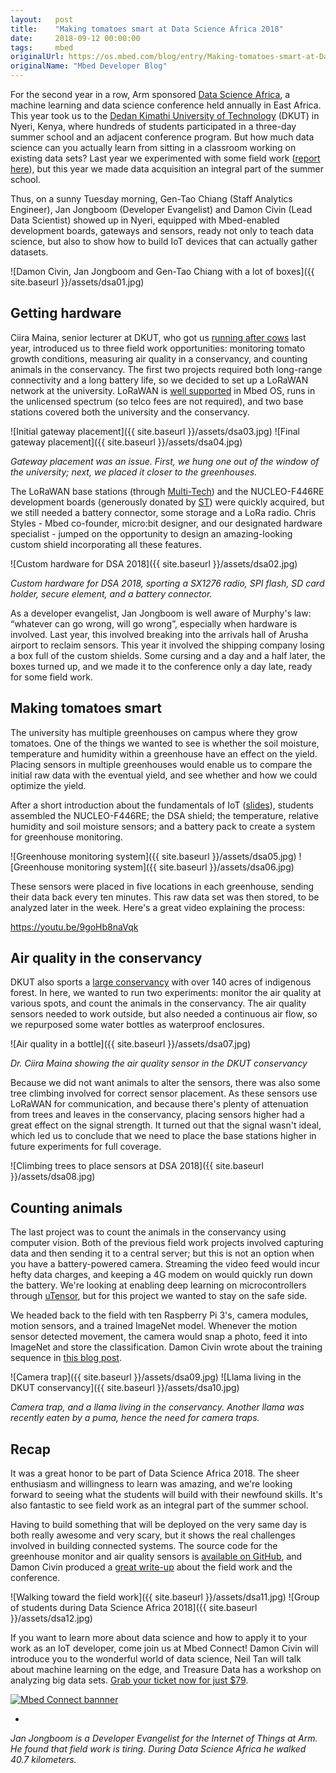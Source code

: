 ```yaml
---
layout:   post
title:    "Making tomatoes smart at Data Science Africa 2018"
date:     2018-09-12 00:00:00
tags:     mbed
originalUrl: https://os.mbed.com/blog/entry/Making-tomatoes-smart-at-Data-Science-Af/
originalName: "Mbed Developer Blog"
---
```


For the second year in a row, Arm sponsored [Data Science Africa](http://www.datascienceafrica.org), a machine learning and data science conference held annually in East Africa. This year took us to the [Dedan Kimathi University of Technology](https://www.dkut.ac.ke) (DKUT) in Nyeri, Kenya, where hundreds of students participated in a three-day summer school and an adjacent conference program. But how much data science can you actually learn from sitting in a classroom working on existing data sets? Last year we experimented with some field work ([report here](https://os.mbed.com/blog/entry/streaming-data-cows-dsa2017/)), but this year we made data acquisition an integral part of the summer school.

<!--more-->

Thus, on a sunny Tuesday morning, Gen-Tao Chiang (Staff Analytics Engineer), Jan Jongboom (Developer Evangelist) and Damon Civin (Lead Data Scientist) showed up in Nyeri, equipped with Mbed-enabled development boards, gateways and sensors, ready not only to teach data science, but also to show how to build IoT devices that can actually gather datasets.


![Damon Civin, Jan Jongboom and Gen-Tao Chiang with a lot of boxes]({{ site.baseurl }}/assets/dsa01.jpg)

## Getting hardware

Ciira Maina, senior lecturer at DKUT, who got us [running after cows](https://os.mbed.com/blog/entry/streaming-data-cows-dsa2017/) last year, introduced us to three field work opportunities: monitoring tomato growth conditions, measuring air quality in a conservancy, and counting animals in the conservancy. The first two projects required both long-range connectivity and a long battery life, so we decided to set up a LoRaWAN network at the university. LoRaWAN is [well supported](https://os.mbed.com/blog/entry/Adding-a-LoRaWAN-stack-to-Mbed-OS-58/) in Mbed OS, runs in the unlicensed spectrum (so telco fees are not required), and two base stations covered both the university and the conservancy.


![Initial gateway placement]({{ site.baseurl }}/assets/dsa03.jpg) ![Final gateway placement]({{ site.baseurl }}/assets/dsa04.jpg)

*Gateway placement was an issue. First, we hung one out of the window of the university; next, we placed it closer to the greenhouses.*

The LoRaWAN base stations (through [Multi-Tech](https://www.multitech.com/)) and the NUCLEO-F446RE development boards (generously donated by [ST](https://st.com/)) were quickly acquired, but we still needed a battery connector, some storage and a LoRa radio. Chris Styles - Mbed co-founder, micro:bit designer, and our designated hardware specialist - jumped on the opportunity to design an amazing-looking custom shield incorporating all these features.


![Custom hardware for DSA 2018]({{ site.baseurl }}/assets/dsa02.jpg)

*Custom hardware for DSA 2018, sporting a SX1276 radio, SPI flash, SD card holder, secure element, and a battery connector.*

As a developer evangelist, Jan Jongboom is well aware of Murphy's law: “whatever can go wrong, will go wrong”, especially when hardware is involved. Last year, this involved breaking into the arrivals hall of Arusha airport to reclaim sensors. This year it involved the shipping company losing a box full of the custom shields. Some cursing and a day and a half later, the boxes turned up, and we made it to the conference only a day late, ready for some field work.

## Making tomatoes smart

The university has multiple greenhouses on campus where they grow tomatoes. One of the things we wanted to see is whether the soil moisture, temperature and humidity within a greenhouse have an effect on the yield. Placing sensors in multiple greenhouses would enable us to compare the initial raw data with the eventual yield, and see whether and how we could optimize the yield.

After a short introduction about the fundamentals of IoT ([slides](https://www.slideshare.net/janjongboom/fundamentals-of-iot-data-science-africa-2018)), students assembled the NUCLEO-F446RE; the DSA shield; the temperature, relative humidity and soil moisture sensors; and a battery pack to create a system for greenhouse monitoring.


![Greenhouse monitoring system]({{ site.baseurl }}/assets/dsa05.jpg) ![Greenhouse monitoring system]({{ site.baseurl }}/assets/dsa06.jpg)

These sensors were placed in five locations in each greenhouse, sending their data back every ten minutes. This raw data set was then stored, to be analyzed later in the week. Here's a great video explaining the process:

https://youtu.be/9goHb8naVqk

## Air quality in the conservancy

DKUT also sports a [large conservancy](https://conservancy.dkut.ac.ke) with over 140 acres of indigenous forest. In here, we wanted to run two experiments: monitor the air quality at various spots, and count the animals in the conservancy. The air quality sensors needed to work outside, but also needed a continuous air flow, so we repurposed some water bottles as waterproof enclosures.


![Air quality in a bottle]({{ site.baseurl }}/assets/dsa07.jpg)

*Dr. Ciira Maina showing the air quality sensor in the DKUT conservancy*

Because we did not want animals to alter the sensors, there was also some tree climbing involved for correct sensor placement. As these sensors use LoRaWAN for communication, and because there's plenty of attenuation from trees and leaves in the conservancy, placing sensors higher had a great effect on the signal strength. It turned out that the signal wasn't ideal, which led us to conclude that we need to place the base stations higher in future experiments for full coverage.


![Climbing trees to place sensors at DSA 2018]({{ site.baseurl }}/assets/dsa08.jpg)

## Counting animals

The last project was to count the animals in the conservancy using computer vision. Both of the previous field work projects involved capturing data and then sending it to a central server; but this is not an option when you have a battery-powered camera. Streaming the video feed would incur hefty data charges, and keeping a 4G modem on would quickly run down the battery. We're looking at enabling deep learning on microcontrollers through [uTensor](https://github.com/uTensor/uTensor), but for this project we wanted to stay on the safe side.

We headed back to the field with ten Raspberry Pi 3's, camera modules, motion sensors, and a trained ImageNet model. Whenever the motion sensor detected movement, the camera would snap a photo, feed it into ImageNet and store the classification. Damon Civin wrote about the training sequence in [this blog post](https://blog.usejournal.com/arm-at-data-science-africa-2018-1071389e92d9).


![Camera trap]({{ site.baseurl }}/assets/dsa09.jpg) ![Llama living in the DKUT conservancy]({{ site.baseurl }}/assets/dsa10.jpg)

*Camera trap, and a llama living in the conservancy. Another llama was recently eaten by a puma, hence the need for camera traps.*

## Recap

It was a great honor to be part of Data Science Africa 2018. The sheer enthusiasm and willingness to learn was amazing, and we're looking forward to seeing what the students will build with their newfound skills. It's also fantastic to see field work as an integral part of the summer school.

Having to build something that will be deployed on the very same day is both really awesome and very scary, but it shows the real challenges involved in building connected systems. The source code for the greenhouse monitor and air quality sensors is [available on GitHub](https://github.com/janjongboom/dsa2018-greenhouse-monitor), and Damon Civin produced a [great write-up](https://blog.usejournal.com/arm-at-data-science-africa-2018-1071389e92d9) about the field work and the conference.


![Walking toward the field work]({{ site.baseurl }}/assets/dsa11.jpg) ![Group of students during Data Science Africa 2018]({{ site.baseurl }}/assets/dsa12.jpg)

If you want to learn more about data science and how to apply it to your work as an IoT developer, come join us at Mbed Connect! Damon Civin will introduce you to the wonderful world of data science, Neil Tan will talk about machine learning on the edge, and Treasure Data has a workshop on analyzing big data sets. [Grab your ticket now for just $79](https://www.armtechcon.com/registration.html#mbed).


[![Mbed Connect bannner](https://os.mbed.com/media/uploads/nprobably/mbedconnectbanner.png)](https://www.mbed.com/en/about-mbed/events/mbed-connect-usa-2018/)

-

*Jan Jongboom is a Developer Evangelist for the Internet of Things at Arm. He found that field work is tiring. During Data Science Africa he walked 40.7 kilometers.*
